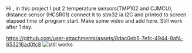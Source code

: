 Hi , in this project I put 2 temperature sensors(TMP102 and CJMCU), distance sensor (HCSR01) connect it to stm32 ia I2C and printed to screen elapsed time of program start. Make some video and add here.
Still work after 1 day.





https://github.com/user-attachments/assets/8dac0eb5-7efc-4944-8af4-653216ad0fc8
![still works](https://github.com/user-attachments/assets/46479f50-40a8-43b2-8623-62fa3f25c73f)

